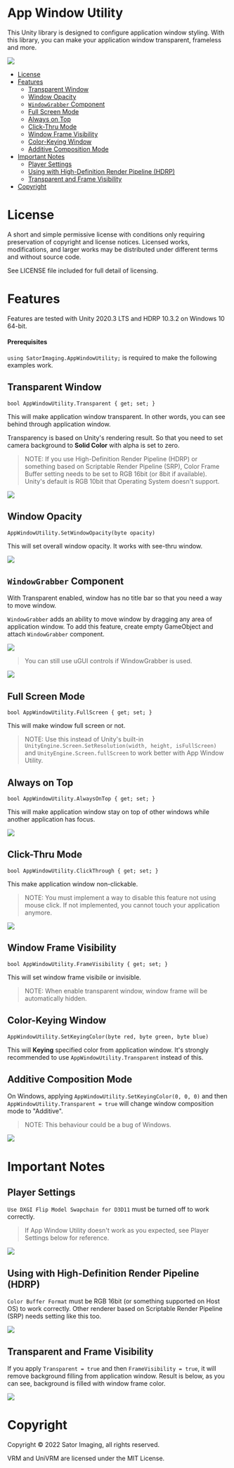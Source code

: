 App Window Utility
==================

This Unity library is designed to configure application window styling.
With this library, you can make your application window transparent, frameless and more.

![](https://github.com/sator-imaging/sator-imaging.github.io/blob/master/AppWindowUtility/images/Opacity.gif?raw=true)


- [License](#license)
- [Features](#features)
    - [Transparent Window](#transparent-window)
    - [Window Opacity](#window-opacity)
    - [`WindowGrabber` Component](#windowgrabber-component)
    - [Full Screen Mode](#full-screen-mode)
    - [Always on Top](#always-on-top)
    - [Click-Thru Mode](#click-thru-mode)
    - [Window Frame Visibility](#window-frame-visibility)
    - [Color-Keying Window](#color-keying-window)
    - [Additive Composition Mode](#additive-composition-mode)
- [Important Notes](#important-notes)
    - [Player Settings](#player-settings)
    - [Using with High-Definition Render Pipeline (HDRP)](#using-with-high-definition-render-pipeline-hdrp)
    - [Transparent and Frame Visibility](#transparent-and-frame-visibility)
- [Copyright](#copyright)



License
=======

A short and simple permissive license with conditions only requiring preservation of copyright and license notices. Licensed works, modifications, and larger works may be distributed under different terms and without source code.

See LICENSE file included for full detail of licensing.



Features
========

Features are tested with Unity 2020.3 LTS and HDRP 10.3.2 on Windows 10 64-bit.


#### Prerequisites

`using SatorImaging.AppWindowUtility;` is required to make the following examples work.


## Transparent Window

`bool AppWindowUtility.Transparent { get; set; }`

This will make application window transparent. In other words, you can see behind through application window.

Transparency is based on Unity's rendering result. So that you need to set camera background to **Solid Color** with alpha is set to zero.

> NOTE: If you use High-Definition Render Pipeline (HDRP) or something based on Scriptable Render Pipeline (SRP), Color Frame Buffer setting needs to be set to RGB 16bit (or 8bit if available). Unity's default is RGB 10bit that Operating System doesn't support.

![](https://github.com/sator-imaging/sator-imaging.github.io/blob/master/AppWindowUtility/images/Transparent.gif?raw=true)



## Window Opacity

`AppWindowUtility.SetWindowOpacity(byte opacity)`

This will set overall window opacity. It works with see-thru window.

![](https://github.com/sator-imaging/sator-imaging.github.io/blob/master/AppWindowUtility/images/Opacity.gif?raw=true)



## `WindowGrabber` Component

With Transparent enabled, window has no title bar so that you need a way to move window.

`WindowGrabber` adds an ability to move window by dragging any area of application window.
To add this feature, create empty GameObject and attach `WindowGrabber` component.

![](https://github.com/sator-imaging/sator-imaging.github.io/blob/master/AppWindowUtility/images/MoveWindow_WindowGrabber.png?raw=true)

> You can still use uGUI controls if WindowGrabber is used.

![](https://github.com/sator-imaging/sator-imaging.github.io/blob/master/AppWindowUtility/images/MoveWindow.gif?raw=true)



## Full Screen Mode

`bool AppWindowUtility.FullScreen { get; set; }`

This will make window full screen or not.

> NOTE: Use this instead of Unity's built-in `UnityEngine.Screen.SetResolution(width, height, isFullScreen)` and `UnityEngine.Screen.fullScreen` to work better with App Window Utility.




## Always on Top

`bool AppWindowUtility.AlwaysOnTop { get; set; }`

This will make application window stay on top of other windows while another application has focus.

![](https://github.com/sator-imaging/sator-imaging.github.io/blob/master/AppWindowUtility/images/AlwaysOnTop.gif?raw=true)



## Click-Thru Mode

`bool AppWindowUtility.ClickThrough { get; set; }`

This make application window non-clickable.

> NOTE: You must implement a way to disable this feature not using mouse click. If not implemented, you cannot touch your application anymore.

![](https://github.com/sator-imaging/sator-imaging.github.io/blob/master/AppWindowUtility/images/ClickThru_B.gif?raw=true)



## Window Frame Visibility

`bool AppWindowUtility.FrameVisibility { get; set; }`

This will set window frame visibile or invisible.

> NOTE: When enable transparent window, window frame will be automatically hidden.



## Color-Keying Window

`AppWindowUtility.SetKeyingColor(byte red, byte green, byte blue)`

This will **Keying** specified color from application window.
It's strongly recommended to use `AppWindowUtility.Transparent` instead of this.



## Additive Composition Mode

On Windows, applying `AppWindowUtility.SetKeyingColor(0, 0, 0)` and then `AppWindowUtility.Transparent = true` will change window composition mode to "Additive".

> NOTE: This behaviour could be a bug of Windows.

![](https://github.com/sator-imaging/sator-imaging.github.io/blob/master/AppWindowUtility/images/AdditiveComposition.gif?raw=true)



Important Notes
===============


## Player Settings

`Use DXGI Flip Model Swapchain for D3D11` must be turned off to work correctly.

> If App Window Utility doesn't work as you expected, see Player Settings below for reference.

![](https://github.com/sator-imaging/sator-imaging.github.io/blob/master/AppWindowUtility/images/Notes_PlayerSettings.png?raw=true)



## Using with High-Definition Render Pipeline (HDRP)

`Color Buffer Format` must be RGB 16bit (or something supported on Host OS) to work correctly.
Other renderer based on Scriptable Render Pipeline (SRP) needs setting like this too.

![](https://github.com/sator-imaging/sator-imaging.github.io/blob/master/AppWindowUtility/images/Notes_HDRP.png?raw=true)



## Transparent and Frame Visibility

If you apply `Transparent = true` and then `FrameVisibility = true`, it will remove background filling from application window. Result is below, as you can see, background is filled with window frame color.

![](https://github.com/sator-imaging/sator-imaging.github.io/blob/master/AppWindowUtility/images/Notes_TransparentThenShowFrame.gif?raw=true)



Copyright
=========

Copyright &copy; 2022 Sator Imaging, all rights reserved.

VRM and UniVRM are licensed under the MIT License.
